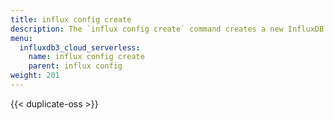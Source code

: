 ```yaml
---
title: influx config create
description: The `influx config create` command creates a new InfluxDB connection configuration.
menu:
  influxdb3_cloud_serverless:
    name: influx config create
    parent: influx config
weight: 201
---
```


{{< duplicate-oss >}}

